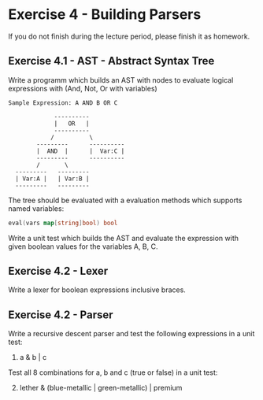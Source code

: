 # Exercise 4 - Building Parsers

If you do not finish during the lecture period, please finish it as homework.

## Exercise 4.1 - AST - Abstract Syntax Tree
Write a programm which builds an AST with nodes to evaluate logical expressions with (And, Not, Or with variables)

```
Sample Expression: A AND B OR C

             ----------
             |   OR   |
             ----------
            /          \
        ---------      ----------
        |  AND  |      |  Var:C |
        ---------      ----------
        /       \
  ---------   --------- 
  | Var:A |   | Var:B |
  ---------   ---------
```

The tree should be evaluated with a evaluation methods which supports named variables:

```go
eval(vars map[string]bool) bool
```

Write a unit test which builds the AST and evaluate the expression with given boolean values for the variables A, B, C.

## Exercise 4.2 - Lexer
Write a lexer for boolean expressions inclusive braces.

## Exercise 4.2 - Parser
Write a recursive descent parser and test the following expressions in a unit test:

1) a & b | c

Test all 8 combinations for a, b and c (true or false) in a unit test:

2) lether & (blue-metallic | green-metallic) | premium
